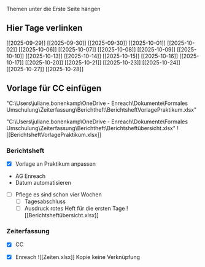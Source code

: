 Themen unter die Erste Seite hängen

## Hier Tage verlinken
[[2025-09-29]] 
[[2025-09-30]] [[2025-09-30]] [[2025-10-01]] [[2025-10-02]]
[[2025-10-06]] [[2025-10-07]] [[2025-10-08]] [[2025-10-09]] [[2025-10-10]]
[[2025-10-13]] [[2025-10-14]] [[2025-10-15]] [[2025-10-16]] [[2025-10-17]]
[[2025-10-20]] [[2025-10-21]] [[2025-10-23]] [[2025-10-24]]
[[2025-10-27]] [[2025-10-28]]

## Vorlage für CC einfügen
"C:\Users\juliane.bonenkamp\OneDrive - Enreach\Dokumente\Formales Umschulung\Zeiterfassung\Berichtheft\BerichtsheftVorlagePraktikum.xlsx"

"C:\Users\juliane.bonenkamp\OneDrive - Enreach\Dokumente\Formales Umschulung\Zeiterfassung\Berichtheft\Berichtsheftübersicht.xlsx"
![[BerichtsheftVorlagePraktikum.xlsx]]
### Berichtsheft
- [x] Vorlage an Praktikum anpassen
- AG Enreach
- Datum automatisieren
- [ ] Pflege es sind schon vier Wochen
	- [ ] Tagesabschluss
	- [ ] Ausdruck
rotes Heft für die ersten Tage
![[Berichtsheftübersicht.xlsx]]

### Zeiterfassung
- [x] CC
- [x] Enreach
![[Zeiten.xlsx]] Kopie keine Verknüpfung


